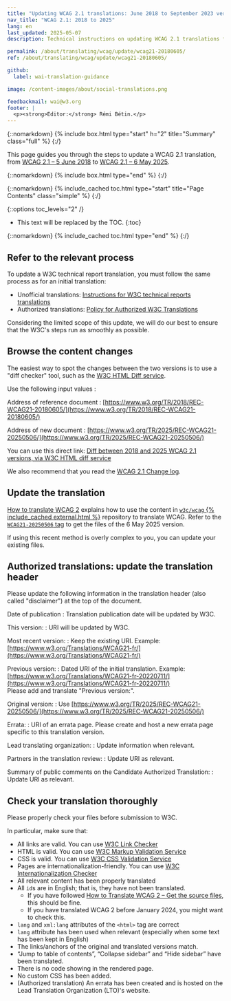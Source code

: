 ```yaml
---
title: "Updating WCAG 2.1 translations: June 2018 to September 2023 version"
nav_title: "WCAG 2.1: 2018 to 2025"
lang: en
last_updated: 2025-05-07
description: Technical instructions on updating WCAG 2.1 translations from June 2018 to May 2025 version

permalink: /about/translating/wcag/update/wcag21-20180605/
ref: /about/translating/wcag/update/wcag21-20180605/

github:
  label: wai-translation-guidance

image: /content-images/about/social-translations.png

feedbackmail: wai@w3.org
footer: |
  <p><strong>Editor:</strong> Rémi Bétin.</p>
---
```


{::nomarkdown}
{% include box.html type="start" h="2" title="Summary" class="full" %}
{:/}

This page guides you through the steps to update a WCAG 2.1 translation, from [WCAG 2.1 – 5 June 2018](https://www.w3.org/TR/2018/REC-WCAG21-20180605/) to [WCAG 2.1 – 6 May 2025](https://www.w3.org/TR/2025/REC-WCAG21-20250506/).

{::nomarkdown}
{% include box.html type="end" %}
{:/}

{::nomarkdown}
{% include_cached toc.html type="start" title="Page Contents" class="simple" %}
{:/}

{::options toc_levels="2" /}

- This text will be replaced by the TOC.
{:toc}

{::nomarkdown}
{% include_cached toc.html type="end" %}
{:/}

## Refer to the relevant process

To update a W3C technical report translation, you must follow the same process as for an initial translation:
- Unofficial translations: [Instructions for W3C technical reports translations](https://www.w3.org/Consortium/Translation/#how)
- Authorized translations: [Policy for Authorized W3C Translations](https://www.w3.org/2005/02/TranslationPolicy.html)

Considering the limited scope of this update, we will do our best to ensure that the W3C's steps run as smoothly as possible.

## Browse the content changes

The easiest way to spot the changes between the two versions is to use a "diff checker" tool, such as the [W3C HTML Diff service](https://services.w3.org/htmldiff). 

Use the following input values :

Address of reference document
: [https://www.w3.org/TR/2018/REC-WCAG21-20180605/](https://www.w3.org/TR/2018/REC-WCAG21-20180605/)

Address of new document
: [https://www.w3.org/TR/2025/REC-WCAG21-20250506/](https://www.w3.org/TR/2025/REC-WCAG21-20250506/)

You can use this direct link: [Diff between 2018 and 2025 WCAG 2.1 versions, via W3C HTML diff service](https://services.w3.org/htmldiff?doc1=https%3A%2F%2Fwww.w3.org%2FTR%2F2018%2FREC-WCAG21-20180605%2F&doc2=https%3A%2F%2Fwww.w3.org%2FTR%2F2025%2FREC-WCAG21-20250506%2F)

We also recommend that you read the [WCAG 2.1 Change log](https://www.w3.org/TR/WCAG21/#changelog).

## Update the translation

[How to translate WCAG 2](/about/translating/wcag/) explains how to use the content in [`w3c/wcag` {% include_cached external.html %}](https://github.com/w3c/wcag/) repository to translate WCAG. Refer to the [`WCAG21-20250506` tag](https://github.com/w3c/wcag/tree/WCAG21-20250506) to get the files of the 6 May 2025 version.

If using this recent method is overly complex to you, you can update your existing files.

## Authorized translations: update the translation header

Please update the following information in the translation header (also called "disclaimer") at the top of the document.

Date of publication
: Translation publication date will be updated by W3C.

This version:
: URI will be updated by W3C.

Most recent version:
: Keep the existing URI. Example: [https://www.w3.org/Translations/WCAG21-fr/](https://www.w3.org/Translations/WCAG21-fr/)

Previous version:
: Dated URI of the initial translation. Example: [https://www.w3.org/Translations/WCAG21-fr-20220711/](https://www.w3.org/Translations/WCAG21-fr-20220711/) \
Please add and translate "Previous version:".

Original version:
: Use [https://www.w3.org/TR/2025/REC-WCAG21-20250506/](https://www.w3.org/TR/2025/REC-WCAG21-20250506/)

Errata:
: URI of an errata page. Please create and host a new errata page specific to this translation version.

Lead translating organization:
: Update information when relevant.

Partners in the translation review:
: Update URI as relevant.

Summary of public comments on the Candidate Authorized Translation:
: Update URI as relevant.

## Check your translation thoroughly

Please properly check your files before submission to W3C. 

In particular, make sure that:
- All links are valid. You can use [W3C Link Checker](https://validator.w3.org/checklink)
- HTML is valid. You can use [W3C Markup Validation Service](https://validator.w3.org/)
- CSS is valid. You can use [W3C CSS Validation Service](https://jigsaw.w3.org/css-validator/)
- Pages are internationalization-friendly. You can use [W3C Internationalization Checker](https://validator.w3.org/i18n-checker/)
- All relevant content has been properly translated
- All `id`s are in English; that is, they have not been translated. 
  - If you have followed [How to Translate WCAG 2 – Get the source files](/about/translating/wcag/#get-source-files), this should be fine.
  - If you have translated WCAG 2 before January 2024, you might want to check this.
- `lang` and `xml:lang` attributes of the `<html>` tag are correct
- `lang` attribute has been used when relevant (especially when some text has been kept in English)
- The links/anchors of the original and translated versions match.
- “Jump to table of contents”, “Collapse sidebar” and “Hide sidebar” have been translated.
- There is no code showing in the rendered page.
- No custom CSS has been added.
- (Authorized translation) An errata has been created and is hosted on the Lead Translation Organization (LTO)'s website.